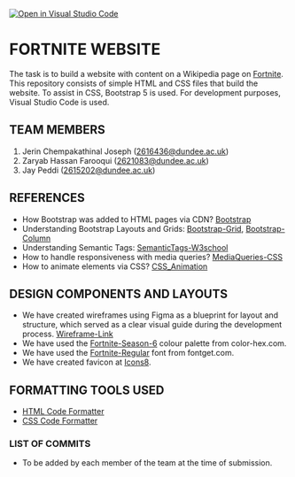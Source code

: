 [![Open in Visual Studio Code](https://classroom.github.com/assets/open-in-vscode-2e0aaae1b6195c2367325f4f02e2d04e9abb55f0b24a779b69b11b9e10269abc.svg)](https://classroom.github.com/online_ide?assignment_repo_id=16354687&assignment_repo_type=AssignmentRepo)

# FORTNITE WEBSITE

The task is to build a website with content on a Wikipedia page on [Fortnite](https://en.wikipedia.org/wiki/Fortnite). This repository consists of simple HTML and CSS files that build the website. To assist in CSS, Bootstrap 5 is used.
For development purposes, Visual Studio Code is used.

## TEAM MEMBERS

1. Jerin Chempakathinal Joseph (2616436@dundee.ac.uk)
2. Zaryab Hassan Farooqui (2621083@dundee.ac.uk)
3. Jay Peddi (2615202@dundee.ac.uk)

## REFERENCES

- How Bootstrap was added to HTML pages via CDN? [Bootstrap](https://getbootstrap.com/docs/5.3/getting-started/introduction/)
- Understanding Bootstrap Layouts and Grids: [Bootstrap-Grid](https://getbootstrap.com/docs/5.3/layout/grid/), [Bootstrap-Column](https://getbootstrap.com/docs/5.3/layout/columns/)
- Understanding Semantic Tags: [SemanticTags-W3school](https://www.w3schools.com/html/html5_semantic_elements.asp)
- How to handle responsiveness with media queries? [MediaQueries-CSS](https://www.w3schools.com/cssref/css3_pr_mediaquery.php)
- How to animate elements via CSS? [CSS_Animation](https://www.w3schools.com/css/css3_animations.asp)

## DESIGN COMPONENTS AND LAYOUTS

- We have created wireframes using Figma as a blueprint for layout and structure, which served as a clear visual guide during the development process. [Wireframe-Link](https://www.figma.com/design/HVh4F2WbQbpSsUpFLs2yqI/cw1?node-id=0-1&node-type=canvas&t=Zm2Ywkcp5YC8IG9L-0)
- We have used the [Fortnite-Season-6](https://www.color-hex.com/color-palette/65871) colour palette from color-hex.com.
- We have used the [Fortnite-Regular](https://www.fontget.com/font/fortnite/) font from fontget.com.
- We have created favicon at [Icons8](https://icons8.com/icon/set/fortnite/group-ui).

## FORMATTING TOOLS USED

- [HTML Code Formatter](https://www.freeformatter.com/html-formatter.html)
- [CSS Code Formatter](https://www.freeformatter.com/css-beautifier.html)

### LIST OF COMMITS

- To be added by each member of the team at the time of submission.


